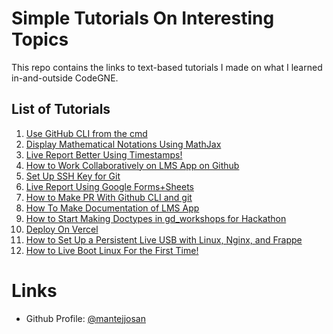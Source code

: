 # Simple Tutorials On Interesting Topics
This repo contains the links to text-based tutorials I made on what I learned in-and-outside CodeGNE.

## List of Tutorials
1. [Use GitHub CLI from the cmd](https://mantejjosan.github.io/tutorials/gh-tut/x86-tut)
2. [Display Mathematical Notations Using MathJax](https://mantejjosan.github.io/math-made-easy/tut)
3. [Live Report Better Using Timestamps!](https://mantejjosan.github.io/tutorials/timestamps-in-google-docx/timestamp-tut)
4. [How to Work Collaboratively on LMS App on Github]( https://mantejjosan.github.io/tutorials/CollaborateOnGithub/ForkInstallDevelop)
5. [Set Up SSH Key for Git](https://mantejjosan.github.io/tutorials/CollaborateOnGithub/SetUpSshKey)
6. [Live Report Using Google Forms+Sheets](https://mantejjosan.github.io/tutorials/CollaborateOnGithub/MakeLiveReport)
7. [How to Make PR With Github CLI and git](https://mantejjosan.github.io/tutorials/CollaborateOnGithub/PrWithGhCli)
8. [How To Make Documentation of LMS App](https://mantejjosan.github.io/tutorials/CollaborateOnGithub/HowToDocument)
9. [How to Start Making Doctypes in gd_workshops for Hackathon](https://mantejjosan.github.io/tutorials/CollaborateOnGithub/ForkInstallDevelop)
10. [Deploy On Vercel](https://mantejjosan.github.io/tutorials/sih/deployonvercel)
11. [How to Set Up a Persistent Live USB with Linux, Nginx, and Frappe](https://mantejjosan.github.io/tutorials/webserver/persistentliveusb.md)
12. [How to Live Boot Linux For the First Time!](https://mantejjosan.github.io/tutorials/livebootLinux)
   
# Links
- Github Profile: [@mantejjosan](https://github.com/mantejjosan)
  
